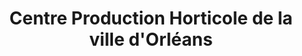 ---
title: "Centre Production Horticole de la ville d'Orléans"
url: /saint-denis-en-val/centre-production-horticole-de-la-ville-dorleans/
shop: ferme
---